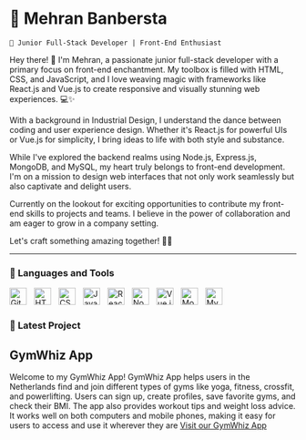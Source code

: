 # 🧗 Mehran Banbersta

`🚀 Junior Full-Stack Developer | Front-End Enthusiast`

Hey there! 👋 I'm Mehran, a passionate junior full-stack developer with a primary focus on front-end enchantment. My toolbox is filled with HTML, CSS, and JavaScript, and I love weaving magic with frameworks like React.js and Vue.js to create responsive and visually stunning web experiences. 💻✨

With a background in Industrial Design, I understand the dance between coding and user experience design. Whether it's React.js for powerful UIs or Vue.js for simplicity, I bring ideas to life with both style and substance.

While I've explored the backend realms using Node.js, Express.js, MongoDB, and MySQL, my heart truly belongs to front-end development. I'm on a mission to design web interfaces that not only work seamlessly but also captivate and delight users.

Currently on the lookout for exciting opportunities to contribute my front-end skills to projects and teams. I believe in the power of collaboration and am eager to grow in a company setting.

Let's craft something amazing together! 🚀✨

---

### 🧰 Languages and Tools


<img align="left" alt="Git" width="30px" style="padding-right:10px;" src="https://cdn.jsdelivr.net/gh/devicons/devicon/icons/git/git-original.svg" />

<img align="left" alt="HTML" width="30px" style="padding-right:10px;" src="https://cdn.jsdelivr.net/gh/devicons/devicon/icons/html5/html5-plain.svg" />

<img align="left" alt="CSS" width="30px" style="padding-right:10px;" src="https://cdn.jsdelivr.net/gh/devicons/devicon/icons/css3/css3-plain.svg" />
<img align="left" alt="JavaScript" width="30px" style="padding-right:10px;" src="https://cdn.jsdelivr.net/gh/devicons/devicon/icons/javascript/javascript-plain.svg" />

<img align="left" alt="React" width="30px" style="padding-right:10px;" src="https://cdn.jsdelivr.net/gh/devicons/devicon/icons/react/react-original.svg" />

<img align="left" alt="NodeJS" width="30px" style="padding-right:10px;" src="https://cdn.jsdelivr.net/gh/devicons/devicon/icons/nodejs/nodejs-original.svg" />

<img align="left" alt="Vue.js" width="30px" style="padding-right:10px;" src="https://cdn.jsdelivr.net/gh/devicons/devicon/icons/vuejs/vuejs-original.svg" />

<img align="left" alt="MongoDB" width="30px" style="padding-right:10px;" src="https://cdn.jsdelivr.net/gh/devicons/devicon/icons/mongodb/mongodb-original.svg" />

<img align="left" alt="MySQL" width="30px" style="padding-right:10px;" src="https://cdn.jsdelivr.net/gh/devicons/devicon/icons/mysql/mysql-original.svg" />
<br />

#

### 📲 Latest Project
## GymWhiz App 
Welcome to my GymWhiz App!
GymWhiz App helps users in the Netherlands find and join different types of gyms like yoga, fitness, crossfit, and powerlifting. Users can sign up, create profiles, save favorite gyms, and check their BMI. The app also provides workout tips and weight loss advice. It works well on both computers and mobile phones, making it easy for users to access and use it wherever they are
[Visit our GymWhiz App](https://c44-group-b-214f45ea3c28.herokuapp.com/)

<!--
**Mehran-Banbersta/Mehran-Banbersta** is a ✨ _special_ ✨ repository because its `README.md` (this file) appears on your GitHub profile.

Here are some ideas to get you started:

- 🔭 I’m currently working on ...
- 🌱 I’m currently learning ...
- 👯 I’m looking to collaborate on ...
- 🤔 I’m looking for help with ...
- 💬 Ask me about ...
- 📫 How to reach me: ...
- 😄 Pronouns: ...
- ⚡ Fun fact: ...
-->
